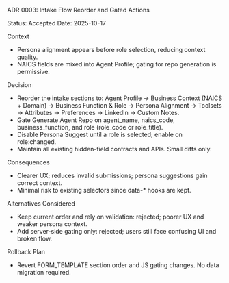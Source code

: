 ADR 0003: Intake Flow Reorder and Gated Actions

Status: Accepted
Date: 2025-10-17

Context
- Persona alignment appears before role selection, reducing context quality.
- NAICS fields are mixed into Agent Profile; gating for repo generation is permissive.

Decision
- Reorder the intake sections to: Agent Profile → Business Context (NAICS + Domain) → Business Function & Role → Persona Alignment → Toolsets → Attributes → Preferences → LinkedIn → Custom Notes.
- Gate Generate Agent Repo on agent_name, naics_code, business_function, and role (role_code or role_title).
- Disable Persona Suggest until a role is selected; enable on role:changed.
- Maintain all existing hidden-field contracts and APIs. Small diffs only.

Consequences
- Clearer UX; reduces invalid submissions; persona suggestions gain correct context.
- Minimal risk to existing selectors since data-* hooks are kept.

Alternatives Considered
- Keep current order and rely on validation: rejected; poorer UX and weaker persona context.
- Add server-side gating only: rejected; users still face confusing UI and broken flow.

Rollback Plan
- Revert FORM_TEMPLATE section order and JS gating changes. No data migration required.

